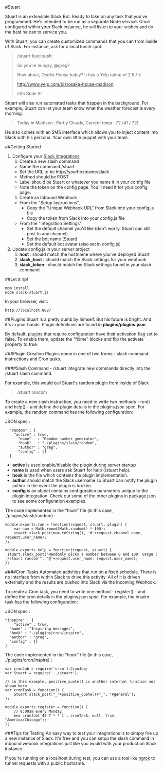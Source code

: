 #Stuart

Stuart is an extensible Slack Bot. Ready to take on any task that you've programmed. He's intended to be run as a separate Node service. Once configured within your Slack instance, he will listen to your wishes and do the best he can to service you.

With Stuart, you can create customized commands that you can from inside of Slack. For instance, ask for a local lunch spot:

>/stuart food sushi
>
>So you're hungry, @greg?
>
>How about, *Osaka House* today? It has a Yelp rating of 2.5 / 5
>
>http://www.yelp.com/biz/osaka-house-madison
>
>505 State St

Stuart will also run automated tasks that happen in the background. For example, Stuart can let your team know what the weather forecast is every morning.

> Today in Madison : Partly Cloudy,
> Current temp : 72 (41 / 72)

He also comes with an SMS interface which allows you to inject content into Slack with his persona. Your own little puppet with your team.


##Getting Started

1. Configure your [Slack Integrations](http://slack.com/integrations)
    1. Create a new slash command
      * Name the command /stuart
      * Set the URL to be http://yourhostname/slack
      * Method should be POST
      * Label should be Stuart or whatever you name it in your config file
      * Note the token on the config page. You'll need it for your config page.
    1. Create an Inbound Webhook
      * From the "Setup Instructions",
          * Copy the "Unique Webhook URL" from Slack into your config.js file
          * Copy the token from Slack into your config.js file
      * From the "Integration Settings"
          * Set the default channel you'd like (don't worry, Stuart can still post to any channel)
          * Set the bot name (Stuart)
          * Set the default bot avatar (also set in config.js)
1. Update config.js in your server project
    1. <b>host</b> : should match the hostname where you've deployed Stuart
    1. <b>slack\_host</b> : should match the Slack settings for your webhook
    1. <b>slack\_token</b> : should match the Slack settings found in your slash command

##Let it rip!

    npm install
    node slack-stuart.js

In your browser, visit:

    http://localhost:8087

##Plugins
Stuart is a pretty dumb by himself. But his future is bright. And it's in your hands. Plugin definitions are found in <b>plugins/plugins.json</b>.

By default, plugins that require configuration have their activation flag set to false. To enable them, update the "fixme" blocks and flip the activate property to true.

###Plugin Creation
Plugins come in one of two forms - slash command instructions and Cron tasks.

####Slash Command - /stuart
Integrate new commands directly into the /stuart slash command.

For example, this would call Stuart's random plugin from inside of Slack

> /stuart random

To create a new slash instruction, you need to write two methods - run() and help() - and define the plugin details in the plugins.json spec. For example, the random command has the following configuration:

JSON spec :

      "random" : {
        "active" : true,
          "name"   : "Random number generator",
          "hook"   : "./plugins/slash/random",
          "author" : "greg",
          "config" : {}
      }

* <b>active</b> is used enable/disable the plugin during server startup
* <b>name</b> is used when users ask Stuart for help (/stuart help).
* <b>hook</b> is the file which contains the plugin implementation.
* <b>author</b> should match the Slack username so Stuart can notify the plugin author in the event the plugin is broken.
* <b>config</b> is an object contains configuration parameters unique to the plugin integration. Check out some of the other plugins in package.json to see some configuration examples.

The code implemented in the "hook" file (in this case, ./plugins/slash/random) :

    module.exports.run = function(request, stuart, plugin) {
        var num = Math.round(Math.random() * 100);
        stuart.slack_post(num.toString(), '#'+request.channel_name, request.user_name);
    };

    module.exports.help = function(request, stuart) {
     stuart.slack_post("Randomly picks a number between 0 and 100. Usage : '/stuart random'", '@'+request.user_name, request.user_name);
    };

####Cron Tasks
Automated activities that run on a fixed schedule. There is no interface from within Slack to drive this activity. All of it is driven externally and the results are pushed into Slack via the Incoming Webhook.

To create a Cron task, you need to write one method - register() - and define the cron details in the plugins.json spec. For example, the inspire task has the following configuration:

JSON spec :

    "inspire" : {
        "active" : true,
      "name" : "Inspiring messages",
      "hook" : "./plugins/cron/inspire",
      "author" : "greg",
      "config" : {}
    }

The code implemented in the "hook" file (in this case, ./plugins/cron/inspire) :

    var cronJob = require('cron').CronJob;
    var Stuart = require('../stuart');

    // in this example, positive_quote() is another internal function not shown here
    var cronTask = function() {
        Stuart.slack_post("_"+positive_quote()+"_", '#general');
    };

    module.exports.register = function() {
        // 8:00am every Monday.
        new cronJob('43 7 * * 1', cronTask, null, true, "America/Chicago");
    };

###Tips for Testing
An easy way to test your integrations is to simply fire up a new instance of Slack. It's free and you can setup the slash command in inbound webook integrations just like you would with your production Slack instance.

If you're running on a localhost during test, you can use a tool like [ngrok](http://ngrok.com) to tunnel requests with a public hostname.
